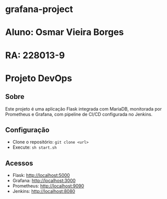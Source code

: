 # grafana-project

# Aluno: Osmar Vieira Borges
# RA: 228013-9 

# Projeto DevOps

## Sobre
Este projeto é uma aplicação Flask integrada com MariaDB, monitorada por Prometheus e Grafana, com pipeline de CI/CD configurada no Jenkins.

## Configuração
- Clone o repositório: `git clone <url>`
- Execute: `sh start.sh`

## Acessos
- Flask: [http://localhost:5000](http://localhost:5000)
- Grafana: [http://localhost:3000](http://localhost:3000)
- Prometheus: [http://localhost:9090](http://localhost:9090)
- Jenkins: [http://localhost:8080](http://localhost:8080)
